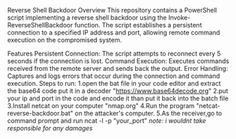 Reverse Shell Backdoor
Overview
This repository contains a PowerShell script implementing a reverse shell backdoor using the Invoke-ReverseShellBackdoor function. The script establishes a persistent connection to a specified IP address and port, allowing remote command execution on the compromised system.

Features
Persistent Connection: The script attempts to reconnect every 5 seconds if the connection is lost.
Command Execution: Executes commands received from the remote server and sends back the output.
Error Handling: Captures and logs errors that occur during the connection and command execution.
Steps to run:
1.open the bat file in your code editor and extract the base64 code put it in a decoder "https://www.base64decode.org"
2.put your ip and port in the code and encode it than put it back into the batch file
3.Install netcat on your computer "nmap.org"
4.Run the program "netcat-reverse-backdoor.bat" on the attacker's computer.
5.As the receiver,go to command prompt and run ncat -l -p "your_port"
*note: i wouldnt take responsible for any damages*
